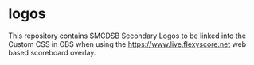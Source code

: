 # logos
This repository contains SMCDSB Secondary Logos to be linked into the Custom CSS in OBS when using the https://www.live.flexyscore.net web based scoreboard overlay.
